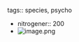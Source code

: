 tags:: species, psycho

- nitrogener:: 200
- ![image.png](https://peach-geographical-bat-397.mypinata.cloud/ipfs/QmePcE7AiE5tnqgM87hVXsBou88THDj4GLLKbCsJWLvgMM)